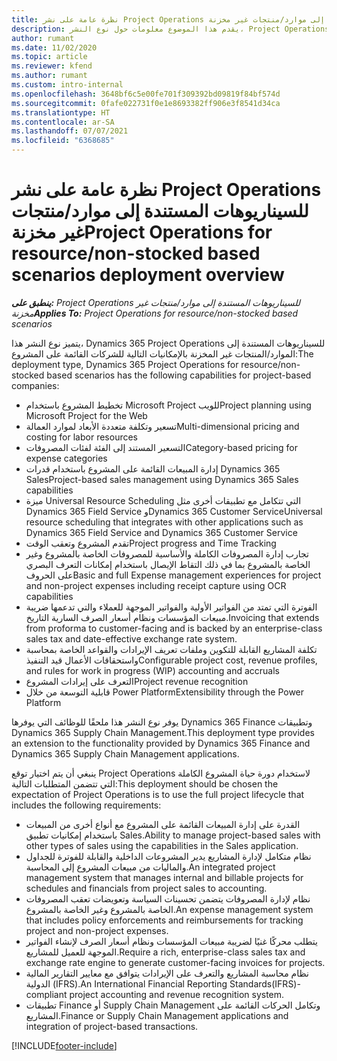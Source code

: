 ```yaml
---
title: نظرة عامة على نشر Project Operations للسيناريوهات المستندة إلى موارد/منتجات غير مخزنة
description: يقدم هذا الموضوع معلومات حول نوع النشر، Project Operations للسيناريوهات المستندة إلى موارد/منتجات غير مخزنة‬.
author: rumant
ms.date: 11/02/2020
ms.topic: article
ms.reviewer: kfend
ms.author: rumant
ms.custom: intro-internal
ms.openlocfilehash: 3648bf6c5e00fe701f309392bd09819f84bf574d
ms.sourcegitcommit: 0fafe022731f0e1e8693382ff906e3f8541d34ca
ms.translationtype: HT
ms.contentlocale: ar-SA
ms.lasthandoff: 07/07/2021
ms.locfileid: "6368685"
---
```

# <a name="project-operations-for-resourcenon-stocked-based-scenarios-deployment-overview"></a><span data-ttu-id="ef453-103">نظرة عامة على نشر Project Operations للسيناريوهات المستندة إلى موارد/منتجات غير مخزنة</span><span class="sxs-lookup"><span data-stu-id="ef453-103">Project Operations for resource/non-stocked based scenarios deployment overview</span></span>

<span data-ttu-id="ef453-104">_**ينطبق على:** Project Operations للسيناريوهات المستندة إلى موارد/منتجات غير مخزنة‬_</span><span class="sxs-lookup"><span data-stu-id="ef453-104">_**Applies To:** Project Operations for resource/non-stocked based scenarios_</span></span>

<span data-ttu-id="ef453-105">يتميز نوع النشر هذا، Dynamics 365 Project Operations للسيناريوهات المستندة إلى الموارد/المنتجات غير المخزنة‬ بالإمكانيات التالية للشركات القائمة على المشروع:‬</span><span class="sxs-lookup"><span data-stu-id="ef453-105">The deployment type, Dynamics 365 Project Operations for resource/non-stocked based scenarios has the following capabilities for project-based companies:</span></span>

- <span data-ttu-id="ef453-106">تخطيط المشروع باستخدام Microsoft Project للويب</span><span class="sxs-lookup"><span data-stu-id="ef453-106">Project planning using Microsoft Project for the Web</span></span>
- <span data-ttu-id="ef453-107">تسعير وتكلفة متعددة الأبعاد لموارد العمالة</span><span class="sxs-lookup"><span data-stu-id="ef453-107">Multi-dimensional pricing and costing for labor resources</span></span>
- <span data-ttu-id="ef453-108">التسعير المستند إلى الفئة لفئات المصروفات</span><span class="sxs-lookup"><span data-stu-id="ef453-108">Category-based pricing for expense categories</span></span>
- <span data-ttu-id="ef453-109">إدارة المبيعات القائمة على المشروع باستخدام قدرات Dynamics 365 Sales</span><span class="sxs-lookup"><span data-stu-id="ef453-109">Project-based sales management using Dynamics 365 Sales capabilities</span></span>
- <span data-ttu-id="ef453-110">ميزة Universal Resource Scheduling التي تتكامل مع تطبيقات أخرى مثل Dynamics 365 Field Service وDynamics 365 Customer Service</span><span class="sxs-lookup"><span data-stu-id="ef453-110">Universal resource scheduling that integrates with other applications such as Dynamics 365 Field Service and Dynamics 365 Customer Service</span></span>
- <span data-ttu-id="ef453-111">تقدم المشروع وتعقب الوقت</span><span class="sxs-lookup"><span data-stu-id="ef453-111">Project progress and Time Tracking</span></span>
- <span data-ttu-id="ef453-112">تجارب إدارة المصروفات الكاملة والأساسية للمصروفات الخاصة بالمشروع وغير الخاصة بالمشروع بما في ذلك التقاط الإيصال باستخدام إمكانات التعرف البصري على الحروف‬</span><span class="sxs-lookup"><span data-stu-id="ef453-112">Basic and full Expense management experiences for project and non-project expenses including receipt capture using OCR capabilities</span></span>
- <span data-ttu-id="ef453-113">الفوترة التي تمتد من الفواتير الأولية والفواتير الموجهة للعملاء والتي تدعمها ضريبة مبيعات المؤسسات ونظام أسعار الصرف السارية التاريخ‬.</span><span class="sxs-lookup"><span data-stu-id="ef453-113">Invoicing that extends from proforma to customer-facing and is backed by an enterprise-class sales tax and date-effective exchange rate system.</span></span>
- <span data-ttu-id="ef453-114">تكلفة المشاريع القابلة للتكوين وملفات تعريف الإيرادات والقواعد الخاصة بمحاسبة واستحقاقات الأعمال قيد التنفيذ‬</span><span class="sxs-lookup"><span data-stu-id="ef453-114">Configurable project cost, revenue profiles, and rules for work in progress (WIP) accounting and accruals</span></span>
- <span data-ttu-id="ef453-115">التعرف على إيرادات المشروع</span><span class="sxs-lookup"><span data-stu-id="ef453-115">Project revenue recognition</span></span>
- <span data-ttu-id="ef453-116">قابلية التوسعة من خلال Power Platform</span><span class="sxs-lookup"><span data-stu-id="ef453-116">Extensibility through the Power Platform</span></span>

<span data-ttu-id="ef453-117">يوفر نوع النشر هذا ملحقًا للوظائف التي يوفرها Dynamics 365 Finance وتطبيقات Dynamics 365 Supply Chain Management.</span><span class="sxs-lookup"><span data-stu-id="ef453-117">This deployment type provides an extension to the functionality provided by Dynamics 365 Finance and Dynamics 365 Supply Chain Management applications.</span></span>

<span data-ttu-id="ef453-118">ينبغي أن يتم اختيار توقع Project Operations لاستخدام دورة حياة المشروع الكاملة التي تتضمن المتطلبات التالية:</span><span class="sxs-lookup"><span data-stu-id="ef453-118">This deployment should be chosen the expectation of Project Operations is to use the full project lifecycle that includes the following requirements:</span></span>

- <span data-ttu-id="ef453-119">القدرة على إدارة المبيعات القائمة على المشروع مع أنواع أخرى من المبيعات باستخدام إمكانيات تطبيق Sales.</span><span class="sxs-lookup"><span data-stu-id="ef453-119">Ability to manage project-based sales with other types of sales using the capabilities in the Sales application.</span></span>
- <span data-ttu-id="ef453-120">نظام متكامل لإدارة المشاريع يدير المشروعات الداخلية والقابلة للفوترة للجداول والماليات من مبيعات المشروع إلى المحاسبة.</span><span class="sxs-lookup"><span data-stu-id="ef453-120">An integrated project management system that manages internal and billable projects for schedules and financials from project sales to accounting.</span></span>
- <span data-ttu-id="ef453-121">نظام لإدارة المصروفات يتضمن تحسينات السياسة وتعويضات تعقب المصروفات الخاصة بالمشروع وغير الخاصة بالمشروع.</span><span class="sxs-lookup"><span data-stu-id="ef453-121">An expense management system that includes policy enforcements and reimbursements for tracking project and non-project expenses.</span></span>
- <span data-ttu-id="ef453-122">يتطلب محركًا غنيًا لضريبة مبيعات المؤسسات ونظام أسعار الصرف لإنشاء الفواتير الموجهة للعميل للمشاريع.</span><span class="sxs-lookup"><span data-stu-id="ef453-122">Require a rich, enterprise-class sales tax and exchange rate engine to generate customer-facing invoices for projects.</span></span>
- <span data-ttu-id="ef453-123">نظام محاسبة المشاريع والتعرف على الإيرادات يتوافق مع معايير التقارير المالية الدولية (IFRS).</span><span class="sxs-lookup"><span data-stu-id="ef453-123">An International Financial Reporting Standards(IFRS)-compliant project accounting and revenue recognition system.</span></span>
- <span data-ttu-id="ef453-124">تطبيقات Finance أو Supply Chain Management وتكامل الحركات القائمة على المشاريع.</span><span class="sxs-lookup"><span data-stu-id="ef453-124">Finance or Supply Chain Management applications and integration of project-based transactions.</span></span>


[!INCLUDE[footer-include](../includes/footer-banner.md)]